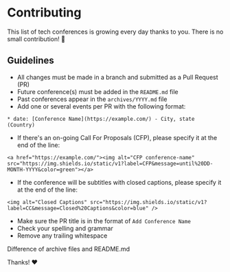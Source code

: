 # Contributing

This list of tech conferences is growing every day thanks to you.
There is no small contribution! 💪

## Guidelines

* All changes must be made in a branch and submitted as a Pull Request (PR)
* Future conference(s) must be added in the `README.md` file
* Past conferences appear in the `archives/YYYY.md` file
* Add one or several events per PR with the following format:
```
* date: [Conference Name](https://example.com/) - City, state (Country)
```
* If there's an on-going Call For Proposals (CFP), please specify it at the end of the line: 
```
<a href="https://example.com/"><img alt="CFP conference-name" src="https://img.shields.io/static/v1?label=CFP&message=until%20DD-MONTH-YYYY&color=green"></a>
```
* If the conference will be subtitles with closed captions, please specify it at the end of the line:
```
<img alt="Closed Captions" src="https://img.shields.io/static/v1?label=CC&message=Closed%20Captions&color=blue" />
```
* Make sure the PR title is in the format of `Add Conference Name`
* Check your spelling and grammar
* Remove any trailing whitespace


Difference of archive files and README.md

Thanks! ❤️
